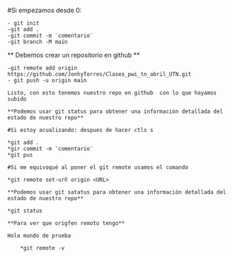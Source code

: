 #Si empezamos desde 0:

    - git init
    -git add .
    -git commit -m ¨comentario¨
    -git branch -M main
** Debemos crear un repositorio en github **

    -git remote add origin https://github.com/JonhyTorres/Clases_pwi_tn_abril_UTN.git
    - git push -u origin main

    Listo, con esto tenemos nuestro repo en github  con lo que hayamos subido

    **Podemos usar git status para obtener una información detallada del estado de nuestro repo**

    #Si estoy acualizando: despues de hacer ctls s 

    *git add .
    *gir commit -m ¨comentario¨
    *git pus

    #Si me equivoqué al poner el git remote usamos el comando 

    *git remote set-urñ origin <URL>

    **Podemos usar git satatus para obtener una información detallada del estado de nuestro repo**

    *git status

    **Para ver que origfen remoto tengo**

    Hola mundo de prueba

        *git remote -v








